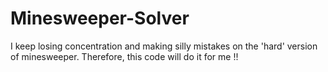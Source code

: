 # Minesweeper-Solver
I keep losing concentration and making silly mistakes on the 'hard' version of minesweeper. Therefore, this code will do it for me !!
